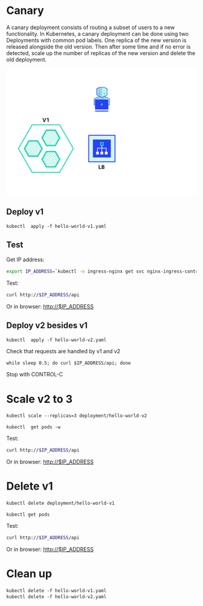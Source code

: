 # Canary

A canary deployment consists of routing a subset of users to a new functionality. In Kubernetes, a canary deployment can be done using two Deployments with common pod labels. One replica of the new version is released alongside the old version. Then after some time and if no error is detected, scale up the number of replicas of the new version and delete the old deployment.

![canary](canary.gif "Canary")

## Deploy v1

```
kubectl  apply -f hello-world-v1.yaml
```

## Test

Get IP address:

```bash
export IP_ADDRESS=`kubectl -n ingress-nginx get svc nginx-ingress-controller -o json | jq -r '.status.loadBalancer.ingress[0].ip'` 
```

Test:

```bash
curl http://$IP_ADDRESS/api
```

Or in browser:
<http://$IP_ADDRESS>


## Deploy v2 besides v1

```
kubectl  apply -f hello-world-v2.yaml
```

Check that requests are handled by v1 and v2

```
while sleep 0.5; do curl $IP_ADDRESS/api; done
```

Stop with CONTROL-C

# Scale v2 to 3

```
kubectl scale --replicas=3 deployment/hello-world-v2
```

```
kubectl  get pods -w
```

Test:

```bash
curl http://$IP_ADDRESS/api
```

Or in browser:
<http://$IP_ADDRESS>

# Delete v1

```
kubectl delete deployment/hello-world-v1
```

```
kubectl get pods
```

Test:

```bash
curl http://$IP_ADDRESS/api
```

Or in browser:
<http://$IP_ADDRESS>

# Clean up

```
kubectl delete -f hello-world-v1.yaml
kubectl delete -f hello-world-v2.yaml
```
